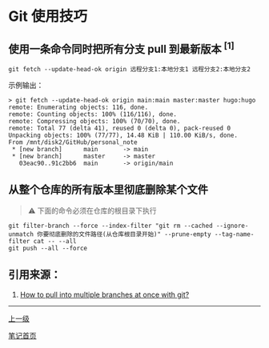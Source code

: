 # Git 使用技巧

## 使用一条命令同时把所有分支 pull 到最新版本 <sup>[1]</sup>

```shell
git fetch --update-head-ok origin 远程分支1:本地分支1 远程分支2:本地分支2
```

示例输出：

```shell
> git fetch --update-head-ok origin main:main master:master hugo:hugo
remote: Enumerating objects: 116, done.
remote: Counting objects: 100% (116/116), done.
remote: Compressing objects: 100% (70/70), done.
remote: Total 77 (delta 41), reused 0 (delta 0), pack-reused 0
Unpacking objects: 100% (77/77), 14.48 KiB | 110.00 KiB/s, done.
From /mnt/disk2/GitHub/personal_note
 * [new branch]      main       -> main
 * [new branch]      master     -> master
   03eac90..91c2bb6  main       -> origin/main
```

## 从整个仓库的所有版本里彻底删除某个文件

> ⚠ 下面的命令必须在仓库的根目录下执行

```shell
git filter-branch --force --index-filter "git rm --cached --ignore-unmatch 你要彻底删除的文件路径(从仓库根目录开始)" --prune-empty --tag-name-filter cat -- --all
git push --all --force
```

## 引用来源：

1. [How to pull into multiple branches at once with git?](https://superuser.com/questions/623217/how-to-pull-into-multiple-branches-at-once-with-git)

---

[上一级](../README.md)

[笔记首页](../../README.md)